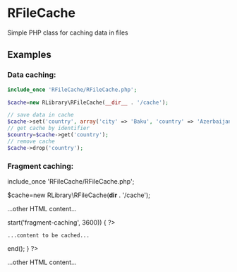 # RFileCache
<p>Simple PHP class for caching data in files</p>


## Examples

### Data caching:

```php
include_once 'RFileCache/RFileCache.php';

$cache=new RLibrary\RFileCache(__dir__ . '/cache');

// save data in cache
$cache->set('country', array('city' => 'Baku', 'country' => 'Azerbaijan'), 3600);
// get cache by identifier
$country=$cache->get('country');
// remove cache
$cache->drop('country');
```
### Fragment caching:

include_once 'RFileCache/RFileCache.php';

$cache=new RLibrary\RFileCache(__dir__ . '/cache');

...other HTML content...
<?php if($cache->start('fragment-caching', 3600)) { ?>

    ...content to be cached...

<?php $cache->end(); } ?>
...other HTML content...